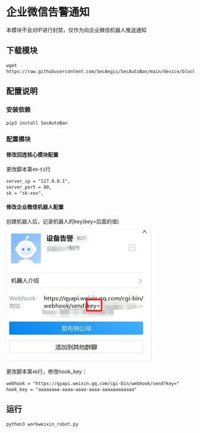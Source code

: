 # 企业微信告警通知

本模块不会对IP进行封禁，仅作为向企业微信机器人推送通知

## 下载模块

```
wget https://raw.githubusercontent.com/SecAegis/SecAutoBan/main/device/block/workweixin_robot/workweixin_robot.py
```

## 配置说明

### 安装依赖

```
pip3 install SecAutoBan
```

### 配置模块

#### 修改回连核心模块配置

更改脚本第`49`-`51`行

```
server_ip = "127.0.0.1",
server_port = 80,
sk = "sk-xxx",
```

#### 修改企业微信机器人配置

创建机器人后，记录机器人的key(key=后面的值)

![](./img/workweixin.jpg)

更改脚本第`46`行，修改hook_key：

```
webhook = "https://qyapi.weixin.qq.com/cgi-bin/webhook/send?key="
hook_key = "aaaaaaaa-aaaa-aaaa-aaaa-aaaaaaaaaaaa"
```
## 运行

```shell
python3 workweixin_robot.py
```
